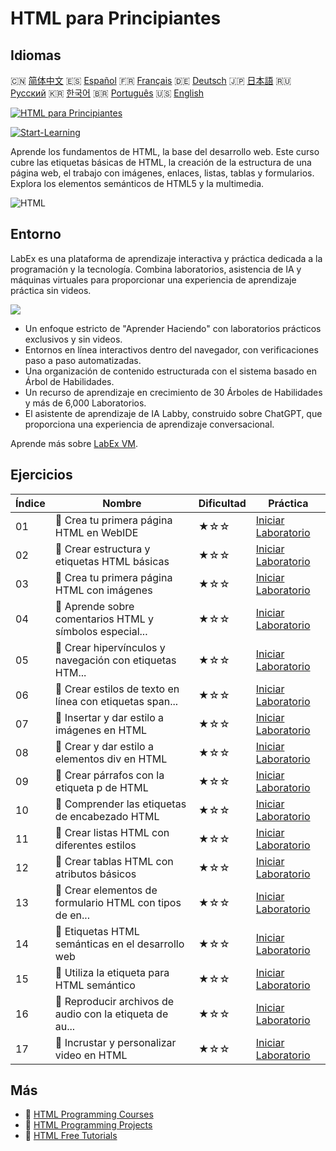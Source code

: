 # HTML para Principiantes

## Idiomas

🇨🇳 [简体中文](README_zh.md) 🇪🇸 [Español](README_es.md) 🇫🇷 [Français](README_fr.md) 🇩🇪 [Deutsch](README_de.md) 🇯🇵 [日本語](README_ja.md) 🇷🇺 [Русский](README_ru.md) 🇰🇷 [한국어](README_ko.md) 🇧🇷 [Português](README_pt.md) 🇺🇸 [English](README.md) 

[![HTML para Principiantes](https://cover-creator.labex.io/html-for-beginners.png?lang=es)](https://labex.io/es/courses/html-for-beginners)

[![Start-Learning](https://img.shields.io/badge/Start-Learning-whitesmoke?style=for-the-badge)](https://labex.io/es/courses/html-for-beginners)

Aprende los fundamentos de HTML, la base del desarrollo web. Este curso cubre las etiquetas básicas de HTML, la creación de la estructura de una página web, el trabajo con imágenes, enlaces, listas, tablas y formularios. Explora los elementos semánticos de HTML5 y la multimedia.

![HTML](https://img.shields.io/badge/HTML-whitesmoke?style=for-the-badge&logo=html)


## Entorno

LabEx es una plataforma de aprendizaje interactiva y práctica dedicada a la programación y la tecnología. Combina laboratorios, asistencia de IA y máquinas virtuales para proporcionar una experiencia de aprendizaje práctica sin videos.

![](https://tutorial-screenshot.getvm.io/images/vm-1725247253.png)

- Un enfoque estricto de "Aprender Haciendo" con laboratorios prácticos exclusivos y sin videos.
- Entornos en línea interactivos dentro del navegador, con verificaciones paso a paso automatizadas.
- Una organización de contenido estructurada con el sistema basado en Árbol de Habilidades.
- Un recurso de aprendizaje en crecimiento de 30 Árboles de Habilidades y más de 6,000 Laboratorios.
- El asistente de aprendizaje de IA Labby, construido sobre ChatGPT, que proporciona una experiencia de aprendizaje conversacional.

Aprende más sobre [LabEx VM](https://support.labex.io/using-labex/virtual-machine).

## Ejercicios

|   Índice | Nombre                                                   | Dificultad   | Práctica                                                                                                                                            |
|----------|----------------------------------------------------------|--------------|-----------------------------------------------------------------------------------------------------------------------------------------------------|
|       01 | 📖 Crea tu primera página HTML en WebIDE                 | ★☆☆          | <a target='_blank' href='https://labex.io/es/tutorials/html-create-your-first-html-page-in-webide-451041'>Iniciar Laboratorio</a>                   |
|       02 | 📖 Crear estructura y etiquetas HTML básicas             | ★☆☆          | <a target='_blank' href='https://labex.io/es/tutorials/css-create-basic-html-structure-and-tags-451029'>Iniciar Laboratorio</a>                     |
|       03 | 📖 Crea tu primera página HTML con imágenes              | ★☆☆          | <a target='_blank' href='https://labex.io/es/tutorials/javascript-create-your-first-html-page-with-image-451042'>Iniciar Laboratorio</a>            |
|       04 | 📖 Aprende sobre comentarios HTML y símbolos especial... | ★☆☆          | <a target='_blank' href='https://labex.io/es/tutorials/html-learn-html-comments-and-special-symbols-451065'>Iniciar Laboratorio</a>                 |
|       05 | 📖 Crear hipervínculos y navegación con etiquetas HTM... | ★☆☆          | <a target='_blank' href='https://labex.io/es/tutorials/javascript-create-hyperlinks-and-navigation-with-html-a-tags-451037'>Iniciar Laboratorio</a> |
|       06 | 📖 Crear estilos de texto en línea con etiquetas span... | ★☆☆          | <a target='_blank' href='https://labex.io/es/tutorials/javascript-create-inline-text-styling-with-span-tags-in-html-451038'>Iniciar Laboratorio</a> |
|       07 | 📖 Insertar y dar estilo a imágenes en HTML              | ★☆☆          | <a target='_blank' href='https://labex.io/es/tutorials/html-insert-and-style-images-in-html-452362'>Iniciar Laboratorio</a>                         |
|       08 | 📖 Crear y dar estilo a elementos div en HTML            | ★☆☆          | <a target='_blank' href='https://labex.io/es/tutorials/javascript-create-and-style-div-elements-in-html-451028'>Iniciar Laboratorio</a>             |
|       09 | 📖 Crear párrafos con la etiqueta p de HTML              | ★☆☆          | <a target='_blank' href='https://labex.io/es/tutorials/html-create-paragraphs-with-html-p-tag-451039'>Iniciar Laboratorio</a>                       |
|       10 | 📖 Comprender las etiquetas de encabezado HTML           | ★☆☆          | <a target='_blank' href='https://labex.io/es/tutorials/javascript-understand-html-heading-tags-451082'>Iniciar Laboratorio</a>                      |
|       11 | 📖 Crear listas HTML con diferentes estilos              | ★☆☆          | <a target='_blank' href='https://labex.io/es/tutorials/css-create-html-lists-with-different-styles-451035'>Iniciar Laboratorio</a>                  |
|       12 | 📖 Crear tablas HTML con atributos básicos               | ★☆☆          | <a target='_blank' href='https://labex.io/es/tutorials/css-create-html-tables-with-basic-attributes-451036'>Iniciar Laboratorio</a>                 |
|       13 | 📖 Crear elementos de formulario HTML con tipos de en... | ★☆☆          | <a target='_blank' href='https://labex.io/es/tutorials/css-create-html-form-elements-with-input-types-451034'>Iniciar Laboratorio</a>               |
|       14 | 📖 Etiquetas HTML semánticas en el desarrollo web        | ★☆☆          | <a target='_blank' href='https://labex.io/es/tutorials/css-semantic-html-tags-in-web-development-451083'>Iniciar Laboratorio</a>                    |
|       15 | 📖 Utiliza la etiqueta <time> para HTML semántico        | ★☆☆          | <a target='_blank' href='https://labex.io/es/tutorials/css-use-time-tag-for-semantic-html-451085'>Iniciar Laboratorio</a>                           |
|       16 | 📖 Reproducir archivos de audio con la etiqueta de au... | ★☆☆          | <a target='_blank' href='https://labex.io/es/tutorials/html-play-audio-files-with-html5-audio-tag-451070'>Iniciar Laboratorio</a>                   |
|       17 | 📖 Incrustar y personalizar video en HTML                | ★☆☆          | <a target='_blank' href='https://labex.io/es/tutorials/html-embed-and-customize-video-in-html-451045'>Iniciar Laboratorio</a>                       |

## Más

- 🔗 [HTML Programming Courses](https://github.com/labex-labs/awesome-programming-courses)
- 🔗 [HTML Programming Projects](https://github.com/labex-labs/awesome-programming-projects)
- 🔗 [HTML Free Tutorials](https://github.com/labex-labs/html-free-tutorials)

